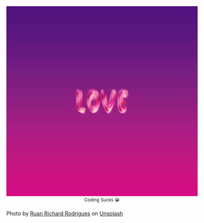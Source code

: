<div align="center">
  <a href="https://meruuuuooo.github.io/">
    <img alt="Translate" src="ruan-richard-rodrigues-yoOrRjNa7qY-unsplash.jpg" width="950px" height="500px"/>
  </a>
  <sup>Coding Sucks 😭</sup>
</div>

Photo by <a href="https://unsplash.com/photos/a-pink-and-purple-background-with-the-word-love-yoOrRjNa7qY?utm_content=creditShareLink&utm_medium=referral&utm_source=unsplash">Ruan Richard Rodrigues</a> on <a href="https://unsplash.com/photos/a-close-up-of-a-pink-and-blue-liquid-hNrd99q5peI?utm_content=creditCopyText&utm_medium=referral&utm_source=unsplash">Unsplash</a>

